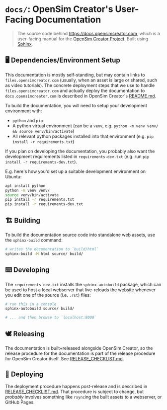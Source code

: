 # `docs/`: OpenSim Creator's User-Facing Documentation

> The source code behind https://docs.opensimcreator.com, which is a user-facing
> manual for the [OpenSim Creator Project](https://github.com/ComputationalBiomechanicsLab/opensim-creator).
> Built using [Sphinx](https://www.sphinx-doc.org/en/master/).


## 🖥️ Dependencies/Environment Setup

This documentation is mostly self-standing, but may contain links to
`files.opensimcreator.com` (usually, when an asset is large or shared, such as
video tutorials). The concrete deployment steps that we use to handle
`files.opensimcreator.com` and actually deploy the documentation to
`docs.opensimcreator.com` is described in OpenSim Creator's [README.md](../README.md).

To build the documentation, you will need to setup your development
environment with:

- `python` and `pip`
- A python virtual environment (can be a `venv`, e.g. `python -m venv venv/ && source venv/bin/activate`)
- All relevant python packages installed into that environment (e.g. `pip install -r requirements.txt`)

If you plan on developing the documentation, you probably also want the
development requirements listed in `requirements-dev.txt` (e.g. run `pip install -r requirements-dev.txt`).

E.g. here's how you'd set up a suitable development environment on Ubuntu:

```bash
apt install python
python -m venv venv/
source venv/bin/activate
pip install -r requirements.txt
pip install -r requirements-dev.txt
```


## 🏗️ Building

To build the documentation source code into standalone web assets, use the
`sphinx-build` command:

```bash
# writes the documentation to `build/html`
sphinx-build -M html source/ build/
```


## ⌨️ Developing

The `requirements-dev.txt` installs the `sphinx-autobuild` package, which can be
used to host a local webserver that live-reloads the website whenever you edit
one of the source (i.e. `.rst`) files:

```bash
# run this in a console
sphinx-autobuild source/ build/

# ... and then browse to `localhost:8000`
```


## 🕊️ Releasing

The documentation is built+released alongside OpenSim Creator, so the release
procedure for the documentation is part of the release procedure for OpenSim
Creator itself. See [RELEASE_CHECKLIST.md](../RELEASE_CHECKLIST.md).


## 🚀 Deploying

The deployment procedure happens post-release and is described in
[RELEASE_CHECKLIST.md](../RELEASE_CHECKLIST.md). That procedure is subject to change,
but *probably* involves something like `rsync`ing the built assets to a webserver, or
GitHub Pages.
